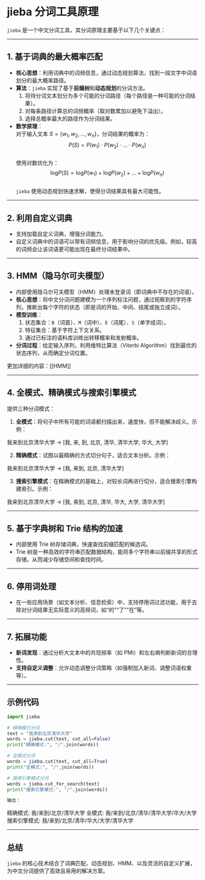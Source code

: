 # jieba 分词工具原理

`jieba` 是一个中文分词工具，其分词原理主要基于以下几个关键点：

---

## 1. 基于词典的最大概率匹配

- **核心思想**：利用词典中的词频信息，通过动态规划算法，找到一段文字中词语划分的最大概率路径。
- **算法**：`jieba` 实现了基于**前缀树**和**动态规划**的分词方法。
  1. 将待分词文本划分为多个可能的分词路径（每个路径是一种可能的分词结果）。
  2. 对每条路径计算总的词频概率（取对数累加以避免下溢出）。
  3. 选择总概率最大的路径作为分词结果。
- **数学原理**：  
  对于输入文本 $S = \{w_1, w_2, ..., w_n\}$，分词结果的概率为：  
  $$
  P(S) = P(w_1) \cdot P(w_2) \cdot ... \cdot P(w_n)
  $$  
  使用对数优化为：  
  $$
  \text{log}P(S) = \text{log}P(w_1) + \text{log}P(w_2) + ... + \text{log}P(w_n)
  $$  
  `jieba` 使用动态规划快速求解，使得分词结果具有最大可能性。

---

## 2. 利用自定义词典

- 支持加载自定义词典，增强分词能力。
- 自定义词典中的词语可以带有词频信息，用于影响分词的优先级。例如，较高的词频会让该词语更可能出现在最终分词结果中。

---

## 3. HMM（隐马尔可夫模型）

- 内部使用隐马尔可夫模型（HMM）处理未登录词（即词典中不存在的词语）。
- **核心思想**：将中文分词问题建模为一个序列标注问题，通过观察到的字符序列，推断出每个字符的状态（即是词的开始、中间、结尾或独立成词）。
- **模型训练**：
  1. 状态集合：`B`（词首）、`M`（词中）、`E`（词尾）、`S`（单字成词）。
  2. 特征集合：基于字符上下文关系。
  3. 通过已标注的语料库训练出转移概率和发射概率。
- **分词过程**：给定输入序列，利用维特比算法（Viterbi Algorithm）找到最优的状态序列，从而确定分词位置。

更加详细的内容：[[HMM]]

---

## 4. 全模式、精确模式与搜索引擎模式

提供三种分词模式：

1. **全模式**：将句子中所有可能的词语都扫描出来，速度快，但不能解决歧义。示例：  

我来到北京清华大学 → [我, 来, 到, 北京, 清华, 清华大学, 华大, 大学]

2. **精确模式**：试图以最精确的方式切分句子，适合文本分析。示例： 

我来到北京清华大学 → [我, 来到, 北京, 清华大学]

3. **搜索引擎模式**：在精确模式的基础上，对较长词再进行切分，适合搜索引擎构建索引。示例：  

我来到北京清华大学 → [我, 来到, 北京, 清华, 华大, 大学, 清华大学]

---

## 5. 基于字典树和 Trie 结构的加速

- 内部使用 Trie 树存储词典，快速查找前缀匹配的候选词。
- Trie 树是一种高效的字符串匹配数据结构，能将多个字符串以前缀共享的形式存储，从而减少存储空间和查找时间。

---

## 6. 停用词处理

- 在一些应用场景（如文本分析、信息检索）中，支持停用词过滤功能，用于去除对分词结果无实际意义的高频词，如“的”“了”“在”等。

---

## 7. 拓展功能

- **新词发现**：通过分析大文本中的共现频率（如 PMI）和左右熵判断新词的合理性。
- **支持自定义调整**：允许动态调整分词策略（如强制加入新词、调整词语权重等）。

---

## 示例代码


```python
import jieba

# 精确模式分词
text = "我来到北京清华大学"
words = jieba.cut(text, cut_all=False)
print("精确模式:", "/".join(words))

# 全模式分词
words = jieba.cut(text, cut_all=True)
print("全模式:", "/".join(words))

# 搜索引擎模式分词
words = jieba.cut_for_search(text)
print("搜索引擎模式:", "/".join(words))

输出：

```

精确模式: 我/来到/北京/清华大学
全模式: 我/来到/北京/清华/清华大学/华大/大学
搜索引擎模式: 我/来到/北京/清华/华大/大学/清华大学

---

## 总结

`jieba` 的核心技术结合了词典匹配、动态规划、HMM、以及灵活的自定义扩展，为中文分词提供了高效且易用的解决方案。